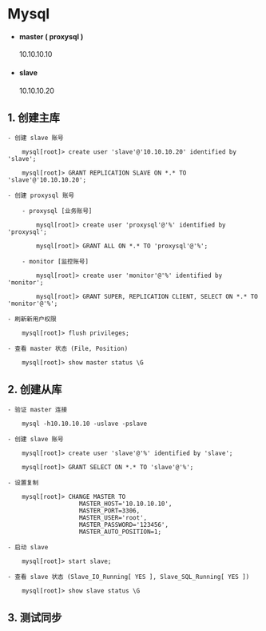 # Mysql

- #### master ( proxysql )

	10.10.10.10

- #### slave

	10.10.10.20

## 1. 创建主库

	- 创建 slave 账号

		mysql[root]> create user 'slave'@'10.10.10.20' identified by 'slave';

		mysql[root]> GRANT REPLICATION SLAVE ON *.* TO 'slave'@'10.10.10.20';

	- 创建 proxysql 账号

		- proxysql [业务账号]

			mysql[root]> create user 'proxysql'@'%' identified by 'proxysql';

			mysql[root]> GRANT ALL ON *.* TO 'proxysql'@'%';

		- monitor [监控账号]

			mysql[root]> create user 'monitor'@'%' identified by 'monitor';

			mysql[root]> GRANT SUPER, REPLICATION CLIENT, SELECT ON *.* TO 'monitor'@'%';

	- 刷新新用户权限

		mysql[root]> flush privileges;

	- 查看 master 状态 (File, Position)

		mysql[root]> show master status \G

## 2. 创建从库

	- 验证 master 连接

		mysql -h10.10.10.10 -uslave -pslave

	- 创建 slave 账号

		mysql[root]> create user 'slave'@'%' identified by 'slave';

		mysql[root]> GRANT SELECT ON *.* TO 'slave'@'%';

	- 设置复制

		mysql[root]> CHANGE MASTER TO
						MASTER_HOST='10.10.10.10',
						MASTER_PORT=3306,
						MASTER_USER='root',
						MASTER_PASSWORD='123456',
						MASTER_AUTO_POSITION=1;

	- 启动 slave

		mysql[root]> start slave;

	- 查看 slave 状态 (Slave_IO_Running[ YES ], Slave_SQL_Running[ YES ])

		mysql[root]> show slave status \G

## 3. 测试同步
